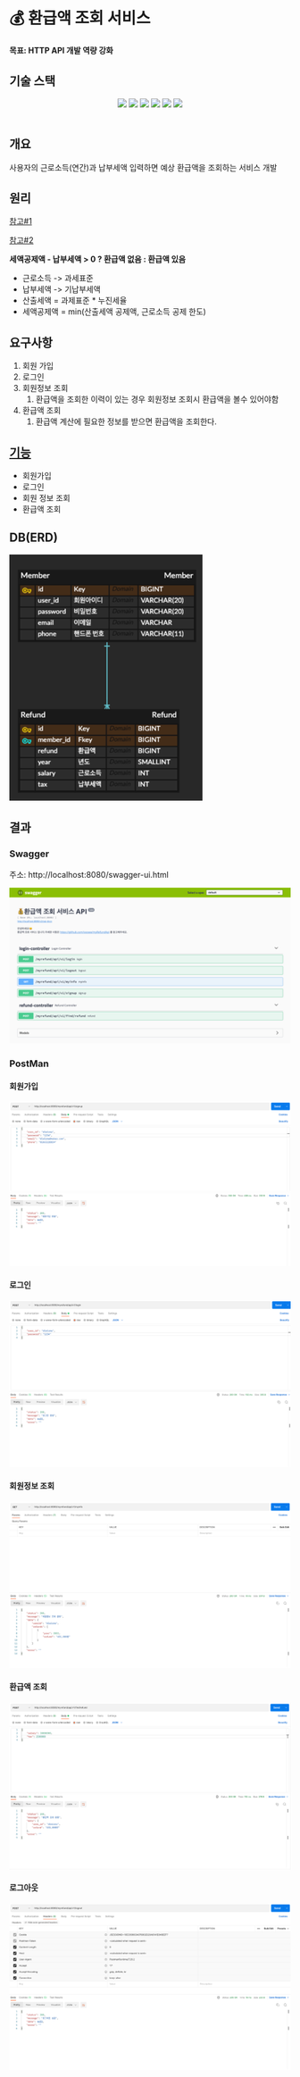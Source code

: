 # 💰 환급액 조회 서비스
**목표: HTTP API 개발 역량 강화**

## 기술 스택
<div align="center">
<img src="https://img.shields.io/badge/java-007396?style=for-the-badge&logo=java&logoColor=white">
<img src="https://img.shields.io/badge/springboot-6DB33F?style=for-the-badge&logo=springboot&logoColor=white">
<img src="https://img.shields.io/badge/jpa-6DB33F?style=for-the-badge&logo=springboot&logoColor=white">
<img src="https://img.shields.io/badge/swagger-85EA2D?style=for-the-badge&logo=swagger&logoColor=white">
<img src="https://img.shields.io/badge/H2Database-004F9F?style=for-the-badge&logo=H2&logoColor=white">
<img src="https://img.shields.io/badge/postman-FF6C37?style=for-the-badge&logo=postman&logoColor=white">
</div><br>


## 개요
사용자의 근로소득(연간)과 납부세액 입력하면 예상 환급액을 조회하는 서비스 개발

## 원리
<a href="https://www.nts.go.kr/nts/cm/cntnts/cntntsView.do?mi=6596&cntntsId=7875">참고#1</a>

<a href="https://blog.3o3.co.kr/220517-insight/">참고#2</a>

**세액공제액 - 납부세액 > 0 ? 환급액 없음 : 환급액 있음**
* 근로소득 -> 과세표준
* 납부세액 -> 기납부세액
* 산출세액 = 과제표준 * 누진세율
* 세액공제액 = min(산출세액 공제액, 근로소득 공제 한도)

## 요구사항
1. 회원 가입
2. 로그인
3. 회원정보 조회
   1. 환급액을 조회한 이력이 있는 경우 회원정보 조회시 환급액을 볼수 있어야함
4. 환급액 조회
   1. 환급액 계산에 필요한 정보를 받으면 환급액을 조회한다.

## [기능](https://github.com/ssosee/myRefundApi/blob/master/API-Doc.md)
* 회원가입
* 로그인
* 회원 정보 조회
* 환급액 조회

## DB(ERD)

![DB.png](DB.png)

## 결과
### Swagger
주소: http://localhost:8080/swagger-ui.html

![Swagger.png](Swagger.png)

### PostMan
#### 회원가입
![회원가입.png](회원가입.png)

#### 로그인
![로그인.png](로그인.png)

#### 회원정보 조회
![회원정보_조회.png](회원정보_조회.png)

#### 환급액 조회
![환급액_조회.png](환급액_조회.png)

#### 로그아웃
![로그아웃.png](로그아웃.png)
